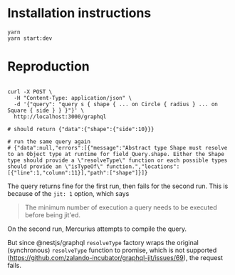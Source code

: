 # Installation instructions

```shell
yarn
yarn start:dev
```

# Reproduction

```shell

curl -X POST \
  -H "Content-Type: application/json" \
  -d '{"query": "query s { shape { ... on Circle { radius } ... on Square { side } } }"}' \
  http://localhost:3000/graphql

# should return {"data":{"shape":{"side":10}}}

# run the same query again
# {"data":null,"errors":[{"message":"Abstract type Shape must resolve to an Object type at runtime for field Query.shape. Either the Shape type should provide a \"resolveType\" function or each possible types should provide an \"isTypeOf\" function.","locations":[{"line":1,"column":11}],"path":["shape"]}]}

```

The query returns fine for the first run, then fails for the second run. 
This is because of the `jit: 1` option, which says 
> The minimum number of execution a query needs to be executed before being jit'ed.

On the second run, Mercurius attempts to compile the query.

But since @nestjs/graphql `resolveType` factory wraps the original (synchronous) `resolveType` function to promise, which is not supported (https://github.com/zalando-incubator/graphql-jit/issues/69), the request fails.


